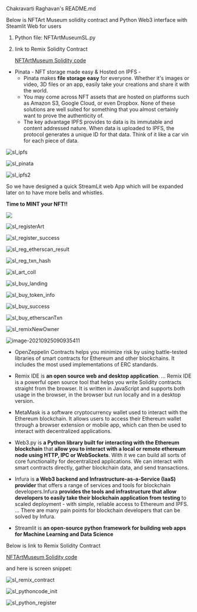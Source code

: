 

Chakravarti Raghavan's README.md

Below is NFTArt Museum solidity contract and Python Web3 interface with Steamlit Web for users

1. Python file: NFTArtMuseumSL.py

2. link to Remix Solidity Contract  

   [NFTArtMuseum Solidity code](https://remix.ethereum.org/#version=soljson-v0.5.17+commit.d19bba13.js&optimize=false&runs=200&gist=)

   

   



- Pinata - NFT storage made easy & Hosted on IPFS - 
  - Pinata makes **file storage easy** for everyone. Whether it's images or video, 3D files or an app, easily take your creations and share it with the world.
  - You may come across NFT assets that are hosted on platforms such as Amazon S3, Google Cloud, or even Dropbox. None of these solutions are well suited for something that you almost certainly want to prove the authenticity of.
  - The key advantage IPFS provides to data is its immutable and content addressed nature. When data is uploaded to IPFS, the protocol generates a unique ID for that data. Think of it like a car vin for each piece of data.



![sl_ipfs](sl_ipfs.png)





![sl_pinata](sl_pinata.png)



![sl_ipfs2](sl_ipfs2.png)





So we have  designed a quick StreamLit web App which will be expanded later on to have more bells and whistles.

**Time to MINT your NFT!!**

![](sl_landing.png)





![sl_registerArt](sl_registerArt.png)







![sl_register_success](sl_register_success.png)







![sl_reg_etherscan_result](sl_reg_etherscan_result.png)





![sl_reg_txn_hash](sl_reg_txn_hash.png)







![sl_art_coll](sl_art_coll.png)







![sl_buy_landing](sl_buy_landing.png)





![sl_buy_token_info](sl_buy_token_info.png)



![sl_buy_success](sl_buy_success.png)





![sl_buy_etherscanTxn](sl_buy_etherscanTxn.png)





![sl_remixNewOwner](sl_remixNewOwner.png)











![image-20210925090935411](Architecture.png)





- OpenZeppelin Contracts helps you minimize risk by using battle-tested libraries of smart contracts for Ethereum and other blockchains. It includes the most used implementations of ERC standards.

- Remix IDE is **an open source web and desktop application**. ... Remix IDE is a powerful open source tool that helps you write Solidity contracts straight from the browser. It is written in JavaScript and supports both usage in the browser, in the browser but run locally and in a desktop version.
- MetaMask is a software cryptocurrency wallet used to interact with the Ethereum blockchain. It allows users to access their Ethereum wallet through a browser extension or mobile app, which can then be used to interact with decentralized applications.

- Web3.py is **a Python library built for interacting with the Ethereum blockchain**  that **allow you to interact with a local or remote ethereum node using HTTP, IPC or WebSockets**. With it we can build all sorts of core functionality for decentralized applications. We can interact with smart contracts directly, gather blockchain data, and send transactions.
- Infura is **a Web3 backend and Infrastructure-as-a-Service (IaaS) provider** that offers a range of services and tools for blockchain developers.Infura **provides the tools and infrastructure that allow developers to easily take their blockchain application from testing** to scaled deployment - with simple, reliable access to Ethereum and IPFS. ... There are many pain points for blockchain developers that can be solved by Infura.
- Streamlit is **an open-source python framework for building web apps for Machine Learning and Data Science**



Below is link to Remix Solidity Contract 

[NFTArtMuseum Solidity code](https://remix.ethereum.org/#version=soljson-v0.5.17+commit.d19bba13.js&optimize=false&runs=200&gist=)

and here is screen snippet:

![sl_remix_contract](sl_remix_contract.png)







![sl_pythoncode_init](sl_pythoncode_init.png)





![sl_python_register](sl_python_register.png)







